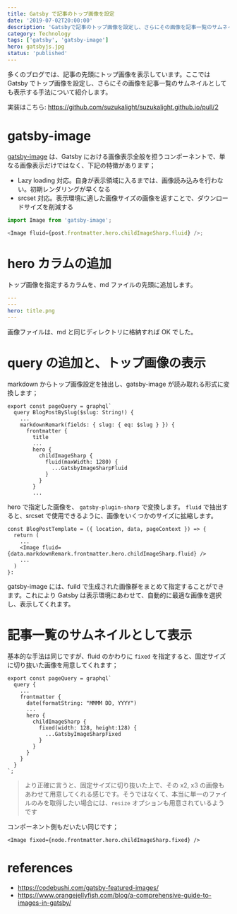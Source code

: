 ```yaml
---
title: Gatsby で記事のトップ画像を設定
date: '2019-07-02T20:00:00'
description: 'Gatsbyで記事のトップ画像を設定し、さらにその画像を記事一覧のサムネイルとしても表示する手法について'
category: Technology
tags: ['gatsby', 'gatsby-image']
hero: gatsbyjs.jpg
status: 'published'
---
```


多くのブログでは、記事の先頭にトップ画像を表示しています。ここでは Gatsby でトップ画像を設定し、さらにその画像を記事一覧のサムネイルとしても表示する手法について紹介します。

実装はこちら: https://github.com/suzukalight/suzukalight.github.io/pull/2

# gatsby-image

[gatsby-image](https://www.gatsbyjs.org/docs/gatsby-image/) は、Gatsby における画像表示全般を担うコンポーネントで、単なる画像表示だけではなく、下記の特徴があります；

- Lazy loading 対応。自身が表示領域に入るまでは、画像読み込みを行わない。初期レンダリングが早くなる
- srcset 対応。表示環境に適した画像サイズの画像を返すことで、ダウンロードサイズを削減する

```javascript
import Image from 'gatsby-image';

<Image fluid={post.frontmatter.hero.childImageSharp.fluid} />;
```

# hero カラムの追加

トップ画像を指定するカラムを、md ファイルの先頭に追加します。

```yaml
---
---
hero: title.png
---

```

画像ファイルは、md と同じディレクトリに格納すれば OK でした。

# query の追加と、トップ画像の表示

markdown からトップ画像設定を抽出し、gatsby-image が読み取れる形式に変換します；

```javascript{8-14}
export const pageQuery = graphql`
  query BlogPostBySlug($slug: String!) {
    ...
    markdownRemark(fields: { slug: { eq: $slug } }) {
      frontmatter {
        title
        ...
        hero {
          childImageSharp {
            fluid(maxWidth: 1280) {
              ...GatsbyImageSharpFluid
            }
          }
        }
        ...
```

hero で指定した画像を、 `gatsby-plugin-sharp` で変換します。 `fluid` で抽出すると、srcset で使用できるように、画像をいくつかのサイズに拡縮します。

```javascript{4}
const BlogPostTemplate = ({ location, data, pageContext }) => {
  return (
    ...
    <Image fluid={data.markdownRemark.frontmatter.hero.childImageSharp.fluid} />
    ...
  )
}:
```

gatsby-image には、fuild で生成された画像群をまとめて指定することができます。これにより Gatsby は表示環境にあわせて、自動的に最適な画像を選択し、表示してくれます。

# 記事一覧のサムネイルとして表示

基本的な手法は同じですが、fluid のかわりに `fixed` を指定すると、固定サイズに切り抜いた画像を用意してくれます；

```javascript{7-13}
export const pageQuery = graphql`
  query {
    ...
    frontmatter {
      date(formatString: "MMMM DD, YYYY")
      ...
      hero {
        childImageSharp {
          fixed(width: 128, height:128) {
            ...GatsbyImageSharpFixed
          }
        }
      }
    }
  }
`;
```

> より正確に言うと、固定サイズに切り抜いた上で、その x2, x3 の画像もあわせて用意してくれる感じです。そうではなくて、本当に単一のファイルのみを取得したい場合には、`resize` オプションも用意されているようです

コンポーネント側もだいたい同じです；

```javascript{1}
<Image fixed={node.frontmatter.hero.childImageSharp.fixed} />
```

# references

- https://codebushi.com/gatsby-featured-images/
- https://www.orangejellyfish.com/blog/a-comprehensive-guide-to-images-in-gatsby/
